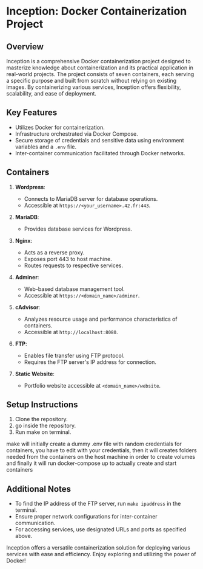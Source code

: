 # Inception: Docker Containerization Project

## Overview
Inception is a comprehensive Docker containerization project designed to masterize knowledge about containerization and its practical application in real-world projects. The project consists of seven containers, each serving a specific purpose and built from scratch without relying on existing images. By containerizing various services, Inception offers flexibility, scalability, and ease of deployment.

## Key Features
- Utilizes Docker for containerization.
- Infrastructure orchestrated via Docker Compose.
- Secure storage of credentials and sensitive data using environment variables and a `.env` file.
- Inter-container communication facilitated through Docker networks.

## Containers

1. **Wordpress**:
    - Connects to MariaDB server for database operations.
    - Accessible at `https://<your_username>.42.fr:443`.

2. **MariaDB**:
    - Provides database services for Wordpress.
    
3. **Nginx**:
    - Acts as a reverse proxy.
    - Exposes port 443 to host machine.
    - Routes requests to respective services.

4. **Adminer**:
    - Web-based database management tool.
    - Accessible at `https://<domain_name>/adminer`.

5. **cAdvisor**:
    - Analyzes resource usage and performance characteristics of containers.
    - Accessible at `http://localhost:8080`.

6. **FTP**:
    - Enables file transfer using FTP protocol.
    - Requires the FTP server's IP address for connection.

7. **Static Website**:
    - Portfolio website accessible at `<domain_name>/website`.

## Setup Instructions
1. Clone the repository.
2. go inside the repository.
3. Run make on terminal.

make will initially create a dummy .env file with random credentials for containers, you have to edit with your credentials, then
it will creates folders needed from the containers on the host machine in order to create volumes and finally it will run
docker-compose up to actually create and start containers
## Additional Notes
- To find the IP address of the FTP server, run `make ipaddress` in the terminal.
- Ensure proper network configurations for inter-container communication.
- For accessing services, use designated URLs and ports as specified above.

Inception offers a versatile containerization solution for deploying various services with ease and efficiency. Enjoy exploring and utilizing the power of Docker!
